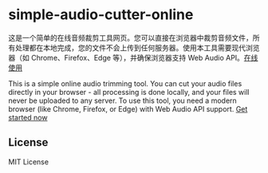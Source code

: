 # simple-audio-cutter-online

这是一个简单的在线音频裁剪工具网页。您可以直接在浏览器中裁剪音频文件，所有处理都在本地完成，您的文件不会上传到任何服务器。使用本工具需要现代浏览器（如 Chrome、Firefox、Edge 等），并确保浏览器支持 Web Audio API。[在线使用](https://audio-cutter.phphe.com)

This is a simple online audio trimming tool. You can cut your audio files directly in your browser - all processing is done locally, and your files will never be uploaded to any server. To use this tool, you need a modern browser (like Chrome, Firefox, or Edge) with Web Audio API support. [Get started now](https://audio-cutter.phphe.com)

## License

MIT License